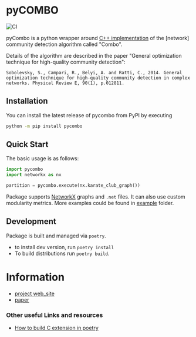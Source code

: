 # pyCOMBO
![CI](https://github.com/Casyfill/pyCombo/workflows/CI/badge.svg)

pyCombo is a python wrapper around [C++ implementation](https://github.com/Alexander-Belyi/Combo) of the [network] community detection algorithm called "Combo".

Details of the algorithm are described in the paper "General optimization technique for high-quality community detection":

```
Sobolevsky, S., Campari, R., Belyi, A. and Ratti, C., 2014. General optimization technique for high-quality community detection in complex networks. Physical Review E, 90(1), p.012811.
```

## Installation
You can install the latest release of pycombo from PyPI by executing
```bash
python -m pip install pycombo
```

## Quick Start
The basic usage is as follows:
```python
import pycombo
import networkx as nx

partition = pycombo.execute(nx.karate_club_graph())
```
Package supports [NetworkX](https://networkx.github.io/) graphs and `.net` files. It can also use custom modularity metrics.
More examples could be found in [example](https://github.com/Casyfill/pyCombo/tree/master/example) folder.

## Development

Package is built and managed via `poetry`.
- to install dev version, run `poetry install`
- To build distributions run `poetry build`.

# Information
- [project web_site](http://senseable.mit.edu/community_detection/)
- [paper](http://journals.aps.org/pre/abstract/10.1103/PhysRevE.90.012811)
### Other useful Links and resources
- [How to build C extension in poetry](https://github.com/python-poetry/poetry/issues/2740)
